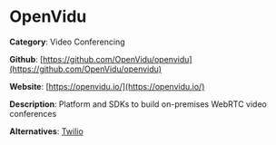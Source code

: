 
# OpenVidu

**Category**: Video Conferencing

**Github**: [https://github.com/OpenVidu/openvidu](https://github.com/OpenVidu/openvidu)

**Website**: [https://openvidu.io/](https://openvidu.io/)

**Description**:
Platform and SDKs to build on-premises WebRTC video conferences

**Alternatives**: [Twilio](https://www.twilio.com/)
